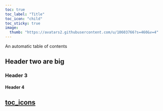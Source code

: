 ```yaml
---
toc: true
toc_label: "Title"
toc_icon: "child"
toc_sticky: true
image:
  thumb: "https://avatars2.githubusercontent.com/u/10603766?s=460&v=4"
---
```


An automatic table of contents



## Header two are big

### Header 3

#### Header 4

## [toc_icons](https://fontawesome.com/icons?d=gallery&s=solid&m=free)

